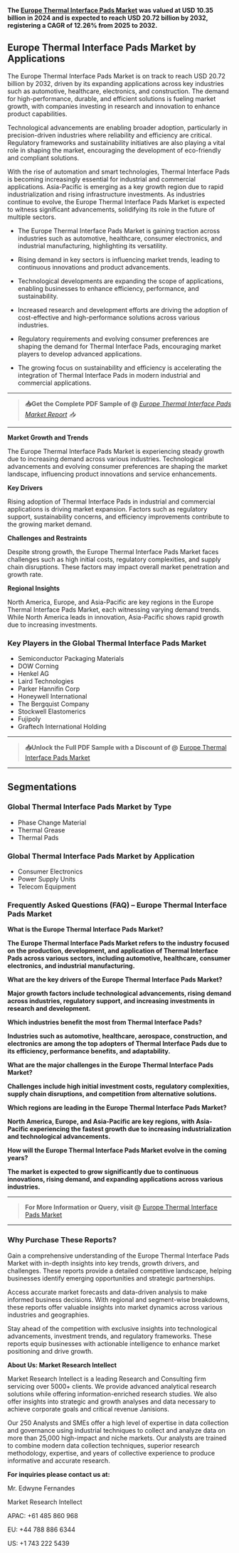<p><strong>The <a href="https://www.marketresearchintellect.com/download-sample/?rid=600309&amp;utm_source=Pulse-April-Europe&amp;utm_medium=852">Europe Thermal Interface Pads Market</a> was valued at USD 10.35 billion in 2024 and is expected to reach USD 20.72 billion by 2032, registering a CAGR of 12.26% from 2025 to 2032.</strong></p><h2>Europe Thermal Interface Pads Market by Applications&nbsp;</h2><p><p>The Europe Thermal Interface Pads Market is on track to reach USD 20.72 billion by 2032, driven by its expanding applications across key industries such as automotive, healthcare, electronics, and construction. The demand for high-performance, durable, and efficient solutions is fueling market growth, with companies investing in research and innovation to enhance product capabilities.</p><p>Technological advancements are enabling broader adoption, particularly in precision-driven industries where reliability and efficiency are critical. Regulatory frameworks and sustainability initiatives are also playing a vital role in shaping the market, encouraging the development of eco-friendly and compliant solutions.</p><p>With the rise of automation and smart technologies, Thermal Interface Pads is becoming increasingly essential for industrial and commercial applications. Asia-Pacific is emerging as a key growth region due to rapid industrialization and rising infrastructure investments. As industries continue to evolve, the Europe Thermal Interface Pads Market is expected to witness significant advancements, solidifying its role in the future of multiple sectors.</p></p><ul><li><p>The Europe Thermal Interface Pads Market is gaining traction across industries such as automotive, healthcare, consumer electronics, and industrial manufacturing, highlighting its versatility.</p></li><li><p>Rising demand in key sectors is influencing market trends, leading to continuous innovations and product advancements.</p></li><li><p>Technological developments are expanding the scope of applications, enabling businesses to enhance efficiency, performance, and sustainability.</p></li><li><p>Increased research and development efforts are driving the adoption of cost-effective and high-performance solutions across various industries.</p></li><li><p>Regulatory requirements and evolving consumer preferences are shaping the demand for Thermal Interface Pads, encouraging market players to develop advanced applications.</p></li><li><p>The growing focus on sustainability and efficiency is accelerating the integration of Thermal Interface Pads in modern industrial and commercial applications.</p></li></ul><hr /><blockquote><p><strong><span class="font-[700]">📥Get the Complete PDF Sample of @ </span></strong><em><span class="font-[700]"><a href="https://www.marketresearchintellect.com/download-sample/?rid=600309&amp;utm_source=Pulse-April-Europe&amp;utm_medium=852" target="_blank" data-tracking-control-name="article-ssr-frontend-pulse_little-text-block" data-tracking-will-navigate="" data-test-link="">Europe Thermal Interface Pads Market Report</a>&nbsp;📥</span></em></p></blockquote><hr /><p class="" data-start="77" data-end="360"><strong data-start="77" data-end="105">Market Growth and Trends</strong></p><p class="" data-start="77" data-end="360">The Europe Thermal Interface Pads Market is experiencing steady growth due to increasing demand across various industries. Technological advancements and evolving consumer preferences are shaping the market landscape, influencing product innovations and service enhancements.</p><p class="" data-start="362" data-end="606"><strong data-start="362" data-end="377">Key Drivers</strong></p><p class="" data-start="362" data-end="606">Rising adoption of Thermal Interface Pads in industrial and commercial applications is driving market expansion. Factors such as regulatory support, sustainability concerns, and efficiency improvements contribute to the growing market demand.</p><p class="" data-start="608" data-end="849"><strong data-start="608" data-end="637">Challenges and Restraints</strong></p><p class="" data-start="608" data-end="849">Despite strong growth, the Europe Thermal Interface Pads Market faces challenges such as high initial costs, regulatory complexities, and supply chain disruptions. These factors may impact overall market penetration and growth rate.</p><p class="" data-start="851" data-end="1095"><strong data-start="851" data-end="872">Regional Insights</strong></p><p class="" data-start="851" data-end="1095">North America, Europe, and Asia-Pacific are key regions in the Europe Thermal Interface Pads Market, each witnessing varying demand trends. While North America leads in innovation, Asia-Pacific shows rapid growth due to increasing investments.</p><p><h3>Key Players in the Global Thermal Interface Pads Market </h3><ul><li>Semiconductor Packaging Materials</li><li>DOW Corning</li><li>Henkel AG</li><li>Laird Technologies</li><li>Parker Hannifin Corp</li><li>Honeywell International</li><li>The Bergquist Company</li><li>Stockwell Elastomerics</li><li>Fujipoly</li><li>Graftech International Holding</li></ul></p><hr /><blockquote><p><strong>📥Unlock the Full PDF Sample with a Discount of @</strong> <a href="https://www.marketresearchintellect.com/ask-for-discount/?rid=600309&amp;utm_source=Pulse-April-Europe&amp;utm_medium=852">Europe Thermal Interface Pads Market</a></p></blockquote><hr /><p><h2>Segmentations</h2><h3>Global Thermal Interface Pads Market by Type</h3><ul><li>Phase Change Material</li><li>Thermal Grease</li><li>Thermal Pads</li></ul><h3>Global Thermal Interface Pads Market by Application</h3><ul><li>Consumer Electronics</li><li>Power Supply Units</li><li>Telecom Equipment</li></ul></p><h3><strong>Frequently Asked Questions (FAQ) &ndash; Europe Thermal Interface Pads Market</strong></h3><p><strong>What is the Europe Thermal Interface Pads Market?</strong></p><p><strong>The Europe Thermal Interface Pads Market refers to the industry focused on the production, development, and application of Thermal Interface Pads across various sectors, including automotive, healthcare, consumer electronics, and industrial manufacturing.</strong></p><p><strong>What are the key drivers of the Europe Thermal Interface Pads Market?</strong></p><p><strong>Major growth factors include technological advancements, rising demand across industries, regulatory support, and increasing investments in research and development.</strong></p><p><strong>Which industries benefit the most from Thermal Interface Pads?</strong></p><p><strong>Industries such as automotive, healthcare, aerospace, construction, and electronics are among the top adopters of Thermal Interface Pads due to its efficiency, performance benefits, and adaptability.</strong></p><p><strong>What are the major challenges in the Europe Thermal Interface Pads Market?</strong></p><p><strong>Challenges include high initial investment costs, regulatory complexities, supply chain disruptions, and competition from alternative solutions.</strong></p><p><strong>Which regions are leading in the Europe Thermal Interface Pads Market?</strong></p><p><strong>North America, Europe, and Asia-Pacific are key regions, with Asia-Pacific experiencing the fastest growth due to increasing industrialization and technological advancements.</strong></p><p><strong>How will the Europe Thermal Interface Pads Market evolve in the coming years?</strong></p><p><strong>The market is expected to grow significantly due to continuous innovations, rising demand, and expanding applications across various industries.</strong></p><hr /><blockquote><p><span class="font-[700]"><strong>For More Information or Query, visit&nbsp;@</strong>&nbsp;</span><span class="font-[700]"><a href="https://www.marketresearchintellect.com/product/global-thermal-interface-pads-market-size-forecast/?utm_source=Linkedin&utm_medium=852" target="_blank" data-tracking-control-name="article-ssr-frontend-pulse_little-text-block" data-tracking-will-navigate="" data-test-link="">Europe Thermal Interface Pads Market</a></span></p></blockquote><hr /><h3><strong data-start="0" data-end="31">Why Purchase These Reports?</strong></h3><p class="" data-start="35" data-end="297">Gain a comprehensive understanding of the Europe Thermal Interface Pads Market with in-depth insights into key trends, growth drivers, and challenges. These reports provide a detailed competitive landscape, helping businesses identify emerging opportunities and strategic partnerships.</p><p class="" data-start="299" data-end="540">Access accurate market forecasts and data-driven analysis to make informed business decisions. With regional and segment-wise breakdowns, these reports offer valuable insights into market dynamics across various industries and geographies.</p><p class="" data-start="542" data-end="784">Stay ahead of the competition with exclusive insights into technological advancements, investment trends, and regulatory frameworks. These reports equip businesses with actionable intelligence to enhance market positioning and drive growth.</p><p><strong><span class="font-[700]">About Us: Market Research Intellect</span></strong></p><p><span class="">Market Research Intellect is a leading Research and Consulting firm servicing over 5000+ clients. We provide advanced analytical research solutions while offering information-enriched research studies.&nbsp;</span>We also offer insights into strategic and growth analyses and data necessary to achieve corporate goals and critical revenue Janisions.</p><p><span class="">Our 250 Analysts and SMEs offer a high level of expertise in data collection and governance using industrial techniques to collect and analyze data on more than 25,000 high-impact and niche markets. Our analysts are trained to combine modern data collection techniques, superior research methodology, expertise, and years of collective experience to produce informative and accurate research.</span></p><p><strong>For inquiries please contact us at:</strong></p><p>Mr. Edwyne Fernandes</p><p>Market Research Intellect</p><p>APAC: +61 485 860 968</p><p>EU: +44 788 886 6344</p><p>US: +1 743 222 5439</p>